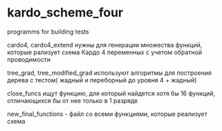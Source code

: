 # kardo_scheme_four
programms for building  tests

cardo4, cardo4_extend нужны для генерации множества функций, которые рализует схема Кардо 4 переменных с учетом обратной проводимости

tree_grad, tree_modified_grad используют алгоритмы для построения дерева с тестом( жадный и переборный до уровня 4 + жадный)

close_funcs ищут функцию, для который найдется хотя бы 16 функций, отличающихся бы от нее только в 1 разряде

new_final_functions - файл со всеми функциями, которые реализует схема
